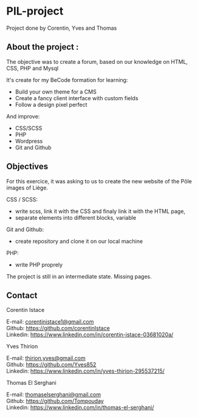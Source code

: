 # PIL-project

Project done by Corentin, Yves and Thomas

## About the project :

The objective was to create a forum, based on our knowledge on HTML, CSS, PHP and Mysql

It's create for my BeCode formation for learning:

- Build your own theme for a CMS
- Create a fancy client interface with custom fields
- Follow a design pixel perfect


And improve:

- CSS/SCSS
- PHP
- Wordpress
- Git and Github


## Objectives

For this exercice, it was asking to us to create the new website of the Pôle images of Liège.

CSS / SCSS:

- write scss, link it with the CSS and finaly link it with the HTML page,
- separate elements into different blocks, variable

Git and Github:

- create repository and clone it on our local machine

PHP:

- write PHP proprely

The project is still in an intermediate state. Missing pages.


## Contact

Corentin Istace

E-mail: corentinistace1@gmail.com  
Github: https://github.com/corentinIstace  
Linkedin: https://www.linkedin.com/in/corentin-istace-03681020a/  


Yves Thirion

E-mail: thirion.yves@gmail.com  
Github: https://github.com/Yves852  
Linkedin: https://www.linkedin.com/in/yves-thirion-295537215/  


Thomas El Serghani 

E-mail: thomaselserghani@gmail.com   
Github: https://github.com/Tompouday   
Linkedin: https://www.linkedin.com/in/thomas-el-serghani/   
